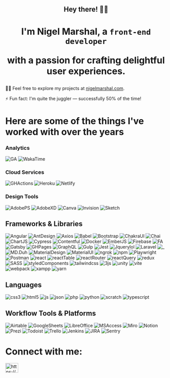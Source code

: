 <h2 align="center">
  Hey there! 👋🏽   
</h2>

<h1 align="center">
 I'm Nigel Marshal, a <code>front-end developer</code>

  with a passion for crafting delightful user experiences.
</h1>


👨‍💻 Feel free to explore my projects at [nigelmarshal.com](https://www.nigelmarshal.com).

⚡ Fun fact: I'm quite the juggler — successfully 50% of the time!

<h1>Here are some of the things I've worked with over the years</h2>

<h3>Analytics</h3>

![GA](https://img.shields.io/badge/Google%20Analytics-E37400?style=for-the-badge&logo=google%20analytics&logoColor=white)
![WakaTime](https://img.shields.io/badge/WakaTime-000000?style=for-the-badge&logo=WakaTime&logoColor=white)

<h3>Cloud Services</h3>

![GHActions](https://img.shields.io/badge/GitHub_Actions-2088FF?style=for-the-badge&logo=github-actions&logoColor=white)
![Heroku](https://img.shields.io/badge/Heroku-430098?style=for-the-badge&logo=heroku&logoColor=white)
![Netlify](https://img.shields.io/badge/Netlify-00C7B7?style=for-the-badge&logo=netlify&logoColor=white)

<h3>Design Tools</h3>

![AdobePS](https://img.shields.io/badge/Adobe%20Photoshop-31A8FF?style=for-the-badge&logo=Adobe%20Photoshop&logoColor=black)
![AdobeXD](https://img.shields.io/badge/Adobe%20XD-470137?style=for-the-badge&logo=Adobe%20XD&logoColor=#FF61F6)
![Canva](https://img.shields.io/badge/Canva-%2300C4CC.svg?&style=for-the-badge&logo=Canva&logoColor=white)
![Invision](https://img.shields.io/badge/InVision-FF3366?style=for-the-badge&logo=InVision&logoColor=white)
![Sketch](https://img.shields.io/badge/Sketch-FFB387?style=for-the-badge&logo=sketch&logoColor=black)

<h2>Frameworks & Libraries</h2>

![Angular](https://img.shields.io/badge/Angular-DD0031?style=for-the-badge&logo=angular&logoColor=white)
![AntDesign](https://img.shields.io/badge/Ant%20Design-1890FF?style=for-the-badge&logo=antdesign&logoColor=white)
![Axios](https://img.shields.io/badge/axios-671ddf?&style=for-the-badge&logo=axios&logoColor=white)
![Babel](https://img.shields.io/badge/Babel-F9DC3E?style=for-the-badge&logo=babel&logoColor=white)
![Bootstrap](https://img.shields.io/badge/Bootstrap-563D7C?style=for-the-badge&logo=bootstrap&logoColor=white)
![ChakraUI](https://img.shields.io/badge/Chakra--UI-319795?style=for-the-badge&logo=chakra-ui&logoColor=white)
![Chai](https://img.shields.io/badge/chai-A30701?style=for-the-badge&logo=chai&logoColor=white)
![ChartJS](https://img.shields.io/badge/Chart%20js-FF6384?style=for-the-badge&logo=chartdotjs&logoColor=white)
![Cypress](https://img.shields.io/badge/Cypress-17202C?style=for-the-badge&logo=cypress&logoColor=white)
![Contentful](https://img.shields.io/badge/contentful-2478CC?style=for-the-badge&logo=contentful&logoColor=white)
![Docker](https://img.shields.io/badge/Docker-2CA5E0?style=for-the-badge&logo=docker&logoColor=white)
![EmberJS](https://img.shields.io/badge/ember%20js-E04E39?style=for-the-badge&logo=emberdotjs&logoColor=white)
![Firebase](https://img.shields.io/badge/firebase-ffca28?style=for-the-badge&logo=firebase&logoColor=black)
![FA](https://img.shields.io/badge/Font_Awesome-339AF0?style=for-the-badge&logo=fontawesome&logoColor=white)
![Gatsby](https://img.shields.io/badge/Gatsby-663399?style=for-the-badge&logo=gatsby&logoColor=white)
![GHPages](https://img.shields.io/badge/GitHub%20Pages-222222?style=for-the-badge&logo=GitHub%20Pages&logoColor=white)
![GraphQL](https://img.shields.io/badge/GraphQl-E10098?style=for-the-badge&logo=graphql&logoColor=white)
![Gulp](https://img.shields.io/badge/Gulp-CF4647?style=for-the-badge&logo=gulp&logoColor=white)
![Jest](https://img.shields.io/badge/Jest-C21325?style=for-the-badge&logo=jest&logoColor=white)
![Jquerylol](https://img.shields.io/badge/jQuery-0769AD?style=for-the-badge&logo=jquery&logoColor=white)
![Laravel](https://img.shields.io/badge/Laravel-FF2D20?style=for-the-badge&logo=laravel&logoColor=white)
![_](https://img.shields.io/badge/Lodash-3492FF?style=for-the-badge&logo=lodash&logoColor=white")
![MD.Duh](https://img.shields.io/badge/Markdown-000000?style=for-the-badge&logo=markdown&logoColor=white)
![MaterialDesign](https://img.shields.io/badge/material%20design-757575?style=for-the-badge&logo=material%20design&logoColor=white)
![MaterialUI](https://img.shields.io/badge/Material%20UI-007FFF?style=for-the-badge&logo=mui&logoColor=white)
![ngrok](https://img.shields.io/badge/ngrok-140648?style=for-the-badge&logo=Ngrok&logoColor=white)
![npm](https://img.shields.io/badge/npm-CB3837?style=for-the-badge&logo=npm&logoColor=white)
![Playwright](https://img.shields.io/badge/Playwright-45ba4b?style=for-the-badge&logo=Playwright&logoColor=white)
![Postman](https://img.shields.io/badge/Postman-FF6C37?style=for-the-badge&logo=Postman&logoColor=white)
![react](https://img.shields.io/badge/React-20232A?style=for-the-badge&logo=react&logoColor=61DAFB)
![reactTable](https://img.shields.io/badge/React-20232A?style=for-the-badge&logo=react&logoColor=61DAFB)
![reactRouter](https://img.shields.io/badge/React-20232A?style=for-the-badge&logo=react&logoColor=61DAFB)
![reactQuery](https://img.shields.io/badge/React-20232A?style=for-the-badge&logo=react&logoColor=61DAFB)
![redux](https://img.shields.io/badge/React-20232A?style=for-the-badge&logo=react&logoColor=61DAFB)
![SASS](https://img.shields.io/badge/Sass-CC6699?style=for-the-badge&logo=sass&logoColor=white)
![styledComponents](https://img.shields.io/badge/styled--components-DB7093?style=for-the-badge&logo=styled-components&logoColor=white)
![tailwindcss](https://img.shields.io/badge/Tailwind_CSS-38B2AC?style=for-the-badge&logo=tailwind-css&logoColor=white)
![3js](https://img.shields.io/badge/ThreeJs-black?style=for-the-badge&logo=three.js&logoColor=white)
![unity](https://img.shields.io/badge/Unity-100000?style=for-the-badge&logo=unity&logoColor=white)
![vite](https://img.shields.io/badge/Vite-B73BFE?style=for-the-badge&logo=vite&logoColor=FFD62E)
![webpack](https://img.shields.io/badge/Webpack-8DD6F9?style=for-the-badge&logo=Webpack&logoColor=whit)
![xampp](https://img.shields.io/badge/Xampp-F37623?style=for-the-badge&logo=xampp&logoColor=white)
![yarn](https://img.shields.io/badge/Yarn-2C8EBB?style=for-the-badge&logo=yarn&logoColor=white)

<h2>Languages</h2>

![css3](https://img.shields.io/badge/CSS3-1572B6?style=for-the-badge&logo=css3&logoColor=white)
![html5](https://img.shields.io/badge/HTML5-E34F26?style=for-the-badge&logo=html5&logoColor=white)
![js](https://img.shields.io/badge/JavaScript-323330?style=for-the-badge&logo=javascript&logoColor=F7DF1E)
![json](https://img.shields.io/badge/JavaScript-323330?style=for-the-badge&logo=javascript&logoColor=F7DF1E)
![php](https://img.shields.io/badge/PHP-777BB4?style=for-the-badge&logo=php&logoColor=white)
![python](https://img.shields.io/badge/Python-FFD43B?style=for-the-badge&logo=python&logoColor=blue)
![scratch](https://img.shields.io/badge/Scratch-4D97FF?style=for-the-badge&logo=Scratch&logoColor=white)
![typescript](https://img.shields.io/badge/TypeScript-007ACC?style=for-the-badge&logo=typescript&logoColor=white)

<h2>Workflow Tools & Platforms</h2>

![Airtable](https://img.shields.io/badge/Airtable-18BFFF?style=for-the-badge&logo=Airtable&logoColor=white)
![GoogleSheets](https://img.shields.io/badge/Google%20Sheets-34A853?style=for-the-badge&logo=google-sheets&logoColor=white)
![LibreOffice](https://img.shields.io/badge/LibreOffice-18A303?style=for-the-badge&logo=LibreOffice&logoColor=white)
![MSAccess](https://img.shields.io/badge/Microsoft_Access-A4373A?style=for-the-badge&logo=microsoft-access&logoColor=white)
![Miro](https://img.shields.io/badge/Miro-F7C922?style=for-the-badge&logo=Miro&logoColor=050036)
![Notion](https://img.shields.io/badge/Notion-000000?style=for-the-badge&logo=notion&logoColor=white)
![Prezi](https://img.shields.io/badge/Prezi-3181FF?style=for-the-badge&logo=prezi&logoColor=white)
![Todoist](https://img.shields.io/badge/Todoist-E44332?style=for-the-badge&logo=todoist&logoColor=white)
![Trello](https://img.shields.io/badge/Trello-0052CC?style=for-the-badge&logo=trello&logoColor=white)
![Jenkins](https://img.shields.io/badge/Jenkins-D24939?style=for-the-badge&logo=Jenkins&logoColor=white)
![JIRA](https://img.shields.io/badge/Jira-0052CC?style=for-the-badge&logo=Jira&logoColor=white)
![Sentry](https://img.shields.io/badge/Sentry-black?style=for-the-badge&logo=Sentry&logoColor=#362D59)

<h1 align="left">Connect with me:</h3>
<p align="left">
  <a
    href="https://www.linkedin.com/in/nigelmarshal/"
    target="blank"
    ><img
      align="center"
      src="https://raw.githubusercontent.com/rahuldkjain/github-profile-readme-generator/master/src/images/icons/Social/linked-in-alt.svg"
      alt="https://www.linkedin.com/in/nigelmarshal/"
      height="30"
      width="40"
  /></a>
</p>
